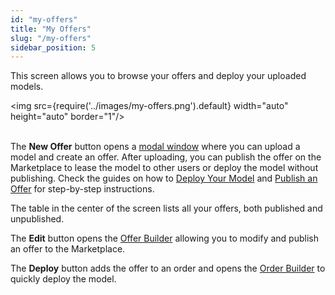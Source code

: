 ```yaml
---
id: "my-offers"
title: "My Offers"
slug: "/my-offers"
sidebar_position: 5
---
```


This screen allows you to browse your offers and deploy your uploaded models.

<img src={require('../images/my-offers.png').default} width="auto" height="auto" border="1"/>
<br/>
<br/>

The **New Offer** button opens a [modal window](/marketplace/my-offers/new-offer) where you can upload a model and create an offer. After uploading, you can publish the offer on the Marketplace to lease the model to other users or deploy the model without publishing. Check the guides on how to [Deploy Your Model](/marketplace/guides/deploy-model) and [Publish an Offer](/marketplace/guides/publish-offer) for step-by-step instructions.

The table in the center of the screen lists all your offers, both published and unpublished.

The **Edit** button opens the [Offer Builder](/marketplace/my-offers/offer-builder) allowing you to modify and publish an offer to the Marketplace.

The **Deploy** button adds the offer to an order and opens the [Order Builder](/marketplace/order-builder) to quickly deploy the model.